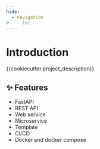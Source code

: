 ```yaml
---
hide:
  - navigation
#   - toc
---
```


# Introduction

{{cookiecutter.project_description}}

## ✨ Features

- FastAPI
- REST API
- Web service
- Microservice
- Template
- CI/CD
- Docker and docker compose
